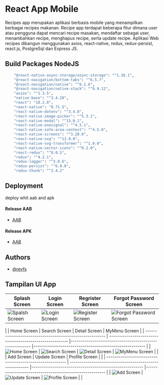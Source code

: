 
# React App Mobile

Recipes app merupakan aplikasi berbasis mobile yang menampilkan berbagai recipes makanan. Recipe app terdapat beberapa fitur dimana user atau pengguna dapat mencari recipe masakan, mendaftar sebagai user, menambahkan recipe, menghapus recipe, serta update recipe. Aplikasi Web recipes dibangun menggunakan axios, react-native, redux, redux-persist, react js, PostgreSql dan Express JS.

## Build Packages NodeJS
```bash
    "@react-native-async-storage/async-storage": "^1.18.1",
    "@react-navigation/bottom-tabs": "^6.5.7",
    "@react-navigation/native": "^6.1.6",
    "@react-navigation/native-stack": "^6.9.12",
    "axios": "^1.3.5",
    "native-base": "^3.4.28",
    "react": "18.2.0",
    "react-native": "0.71.5",
    "react-native-dotenv": "^3.4.8",
    "react-native-image-picker": "^5.3.1",
    "react-native-modal": "^13.0.1",
    "react-native-onesignal": "^4.5.1",
    "react-native-safe-area-context": "^4.5.0",
    "react-native-screens": "^3.20.0",
    "react-native-svg": "^13.9.0",
    "react-native-svg-transformer": "^1.0.0",
    "react-native-vector-icons": "^9.2.0",
    "react-redux": "^8.0.5",
    "redux": "^4.2.1",
    "redux-logger": "^3.0.6",
    "redux-persist": "^6.0.0",
    "redux-thunk": "^2.4.2"
```
## Deployment
deploy whit aab and apk
#### Release AAB
- [AAB](https://drive.google.com/drive/folders/1sA7HCor3gepImLBqVj0fi3oKeMax_ECu?usp=sharing)
#### Release APK
- [AAB](https://drive.google.com/drive/folders/1ApjWfHALJCim9BIGWpjMJ0MEVVMzbhRR?usp=sharing)

## Authors
- [@revfs](https://github.com/revofarissaifuddin/)

## Tampilan UI App

| Splash Screen                                                | Login Screen                                              | Regrister Screen                                              |Forgot Password Screen                                              |
| --------------------------------------------------------- | --------------------------------------------------------- |--------------------------------------------------------- |--------------------------------------------------------- |
| ![Spalsh Screen](/public/image/SplashScreenRecipes.png?raw=true ) | ![Login Screen](/public/image/LoginScreen.png) | ![Register Screen](/public/image/RegristerScreen.png) | ![Forgot Password Screen](/public/image/ForgotPwdScreen.png) |
|
| Home Screen                                                  | Search Screen                                             | Detail Screen                                         | MyMenu Screen                                              |
| --------------------------------------------------------- | --------------------------------------------------------- |--------------------------------------------------------- |--------------------------------------------------------- |
| ![Home Screen](/public/image/HomeScreen.png ) | ![Search Screen](/public/image/SearchScreen.png) | ![Detail Screen](/public/image/DetailMenuScreen.png) | ![MyMenu Screen](/public/image/MyRecipeScreen.png) |
|
| Add Screen                                                | Update Screen                                              | Profile Screen                                              |
|
| --------------------------------------------------------- | --------------------------------------------------------- |--------------------------------------------------------- |--------------------------------------------------------- |
| ![Add Screen](/public/image/AddRecipeScreen.png ) | ![Update Screen](/public/image/UpdateScreen.png) | ![Profile Screen](/public/image/ProfileScreen.png) |
|
